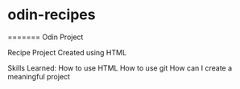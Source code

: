 
# odin-recipes
=======
Odin Project 

Recipe Project Created using HTML

Skills Learned: 
How to use HTML 
How to use git
How can I create a meaningful project

